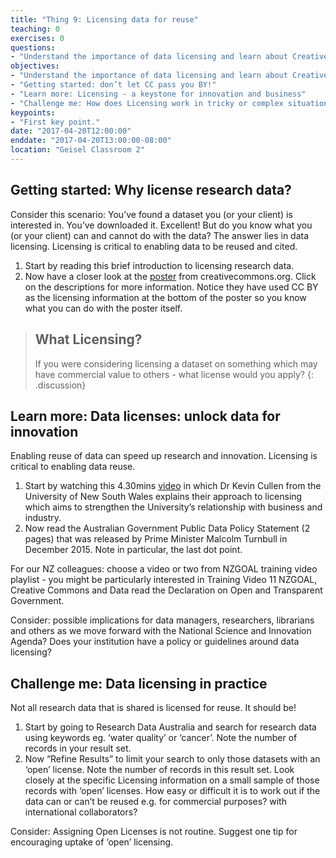 ```yaml
---
title: "Thing 9: Licensing data for reuse"
teaching: 0
exercises: 0
questions:
- "Understand the importance of data licensing and learn about Creative Commons."
objectives:
- "Understand the importance of data licensing and learn about Creative Commons."
- "Getting started: don’t let CC pass you BY!"
- "Learn more: Licensing - a keystone for innovation and business"
- "Challenge me: How does Licensing work in tricky or complex situations?"
keypoints:
- "First key point."
date: "2017-04-20T12:00:00"
enddate: "2017-04-20T13:00:00-08:00"
location: "Geisel Classroom 2"
---
```


## Getting started: Why license research data?

Consider this scenario: You’ve found a dataset you (or your client) is interested in.  You’ve downloaded it. Excellent!  But do you know what you (or your client) can and cannot do with the data?  The answer lies in data licensing.  Licensing is critical to enabling data to be reused and cited.

1. Start by reading this brief introduction to licensing research data.
2. Now have a closer look at the [poster](http://creativecommons.org.au/content/LicencePoster_Sep20151.pdf) from creativecommons.org.  Click on the descriptions for more information.  Notice they have used CC BY as the licensing information at the bottom of the poster so you know what you can do with the poster itself.

>## What Licensing?
>If you were considering licensing a dataset on something which may have commercial value to others - what license would you apply?
{: .discussion}

## Learn more: Data licenses: unlock data for innovation

Enabling reuse of data can speed up research and innovation.  Licensing is critical to enabling data reuse.

1. Start by watching this 4.30mins [video](https://youtu.be/LmyzF7iJp3E?list=PLG25fMbdLRa7QH8_yyNSgzkQOTBVsTK2r) in which Dr Kevin Cullen from the University of New South Wales explains their approach to licensing which aims to strengthen the University’s relationship with business and industry.
2. Now read the Australian Government Public Data Policy Statement (2 pages) that was released by Prime Minister Malcolm Turnbull in December 2015.  Note in particular, the last dot point.

For our NZ colleagues:
choose a video or two from NZGOAL training video playlist - you might be particularly interested in Training Video 11 NZGOAL, Creative Commons and Data
read the Declaration on Open and Transparent Government.

Consider: possible implications for data managers, researchers, librarians and others as we move forward with the National Science and Innovation Agenda?
Does your institution have a policy or guidelines around data licensing?

## Challenge me: Data licensing in practice

Not all research data that is shared is licensed for reuse. It should be!

1. Start by going to Research Data Australia and search for research data using keywords eg. ‘water quality’ or ‘cancer’.  Note the number of records in your result set.
2. Now “Refine Results” to limit your search to only those datasets with an ‘open’ license.  Note the number of records in this result set.
Look closely at the specific Licensing information on a small sample of those records with ‘open’ licenses. How easy or difficult it is to work out if the data can or can’t be reused e.g. for commercial purposes? with international collaborators?


Consider:  Assigning Open Licenses is not routine. Suggest one tip for encouraging uptake of ‘open’ licensing.
